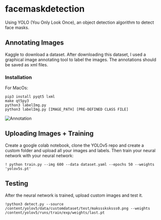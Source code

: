 # facemaskdetection
Using YOLO (You Only Look Once), an object detection algorithm to detect face masks. 

## Annotating Images

 Kaggle to download a dataset. After downloading this dataset, I used a graphical image annotating tool to label the images. The annotations should be saved as xml files. 

### Installation

For MacOs:
```
pip3 install pyqt5 lxml 
make qt5py3
python3 labelImg.py
python3 labelImg.py [IMAGE_PATH] [PRE-DEFINED CLASS FILE]
```

![Annotation](https://drive.google.com/uc?export=view&id=1ZuSzF5W_w0_pUrvH1JQurtUse1FSSYNK)

## Uploading Images + Training

Create a google colab notebook, clone the YOLOv5 repo and create a custom folder and upload all your images and labels. Then train your neural network with your neural network:

```
! python train.py --img 600 --data dataset.yaml --epochs 50 --weights 'yolov5s.pt'
```

## Testing

After the neural network is trained, upload custom images and test it. 

```
!python3 detect.py --source /content/yolov5/data/customdataset/test/maksssksksss0.png --weights /content/yolov5/runs/train/exp/weights/last.pt
```
